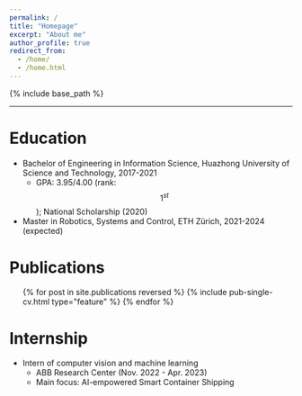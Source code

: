 ```yaml
---
permalink: /
title: "Homepage"
excerpt: "About me"
author_profile: true
redirect_from: 
  - /home/
  - /home.html
---
```


{% include base_path %}

---

Education
======
* Bachelor of Engineering in Information Science, Huazhong University of Science and Technology, 2017-2021
  * GPA: 3.95/4.00 (rank: $$1^{st}$$); National Scholarship (2020)
* Master in Robotics, Systems and Control,  ETH Zürich, 2021-2024 (expected)

Publications
======
  <ul>{% for post in site.publications reversed %}
    {% include pub-single-cv.html type="feature" %}
  {% endfor %}</ul>

Internship
======
* Intern of computer vision and machine learning
  * ABB Research Center (Nov. 2022 - Apr. 2023)
  * Main focus: AI-empowered Smart Container Shipping